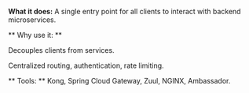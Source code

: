 **What it does:**
A single entry point for all clients to interact with backend microservices.

** Why use it: **

Decouples clients from services.

Centralized routing, authentication, rate limiting.

** Tools: **
Kong, Spring Cloud Gateway, Zuul, NGINX, Ambassador.
